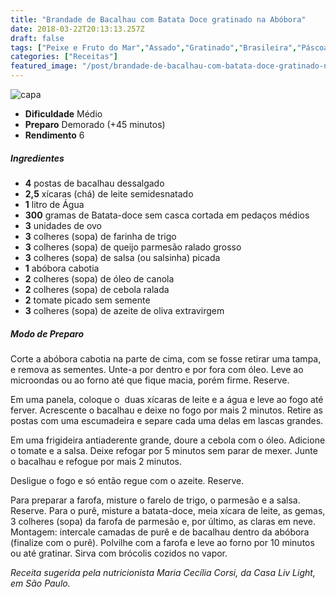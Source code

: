 ```yaml
---
title: "Brandade de Bacalhau com Batata Doce gratinado na Abóbora"
date: 2018-03-22T20:13:13.257Z
draft: false
tags: ["Peixe e Fruto do Mar","Assado","Gratinado","Brasileira","Páscoa","Peixes","Peixes e frutos do mar"]
categories: ["Receitas"]
featured_image: "/post/brandade-de-bacalhau-com-batata-doce-gratinado-na-abobora.8792758d.jpg"
---
```


![capa](/post/brandade-de-bacalhau-com-batata-doce-gratinado-na-abobora.8792758d.jpg)

*   **Dificuldade** Médio
*   **Preparo** Demorado (+45 minutos)
*   **Rendimento** 6

##### Ingredientes

*   **4** postas de bacalhau dessalgado
*   **2,5** xícaras (chá) de leite semidesnatado
*   **1** litro de Água
*   **300** gramas de Batata-doce sem casca cortada em pedaços médios
*   **3** unidades de ovo
*   **3** colheres (sopa) de farinha de trigo
*   **3** colheres (sopa) de queijo parmesão ralado grosso
*   **3** colheres (sopa) de salsa (ou salsinha) picada
*   **1** abóbora cabotia
*   **2** colheres (sopa) de óleo de canola
*   **2** colheres (sopa) de cebola ralada
*   **2** tomate picado sem semente
*   **3** colheres (sopa) de azeite de oliva extravirgem

##### Modo de Preparo

Corte a abóbora cabotia na parte de cima, com se fosse retirar uma tampa, e remova as sementes. Unte-a por dentro e por fora com óleo. Leve ao microondas ou ao forno até que fique macia, porém firme. Reserve.

Em uma panela, coloque o  duas xícaras de leite e a água e leve ao fogo até ferver. Acrescente o bacalhau e deixe no fogo por mais 2 minutos. Retire as postas com uma escumadeira e separe cada uma delas em lascas grandes.

Em uma frigideira antiaderente grande, doure a cebola com o óleo. Adicione o tomate e a salsa. Deixe refogar por 5 minutos sem parar de mexer. Junte o bacalhau e refogue por mais 2 minutos.

Desligue o fogo e só então regue com o azeite. Reserve.

Para preparar a farofa, misture o farelo de trigo, o parmesão e a salsa. Reserve. Para o purê, misture a batata-doce, meia xícara de leite, as gemas, 3 colheres (sopa) da farofa de parmesão e, por último, as claras em neve. Montagem: intercale camadas de purê e de bacalhau dentro da abóbora (finalize com o purê). Polvilhe com a farofa e leve ao forno por 10 minutos ou até gratinar. Sirva com brócolis cozidos no vapor.

_Receita sugerida pela nutricionista Maria Cecília Corsi, da Casa Liv Light, em São Paulo._
